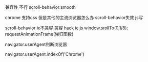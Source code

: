 兼容性  不行
scroll-behavior:smooth

chrome 支持css 但是其他的主流浏览器怎么办 scroll-behavior失效
js写


scroll-behavior ie不兼容
兼容 hack ie js window.srollTo(0,1/8);
requestAnimationFrame(悌归函数)

navigator.userAgent判断浏览器

navigator.userAgent.indexOf('Chrome')
